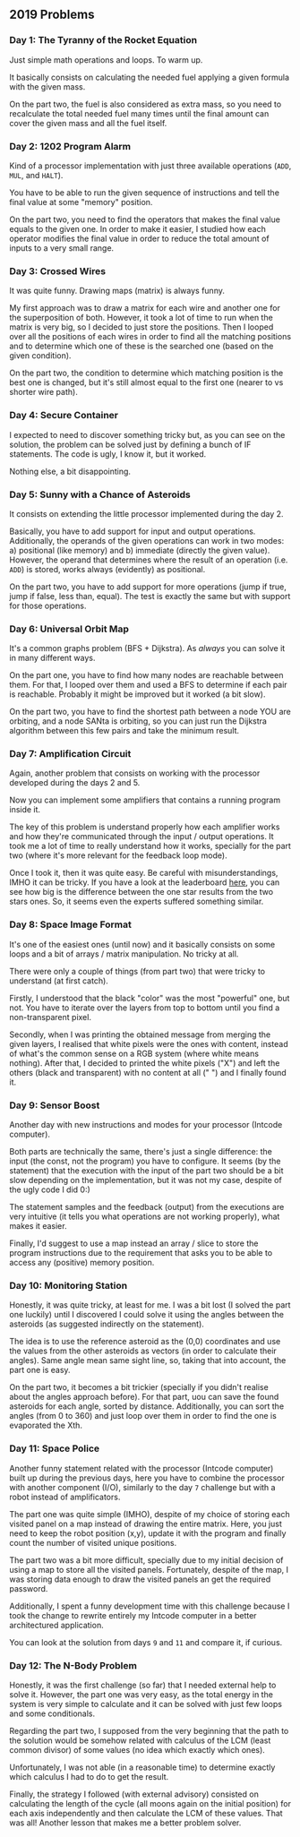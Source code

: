 ## 2019 Problems

### Day 1: The Tyranny of the Rocket Equation

Just simple math operations and loops. To warm up.

It basically consists on calculating the needed fuel applying a given formula with the given mass.

On the part two, the fuel is also considered as extra mass, so you need to recalculate the
total needed fuel many times until the final amount can cover the given mass and all the fuel itself.   

### Day 2: 1202 Program Alarm

Kind of a processor implementation with just three available operations (`ADD`, `MUL`, and `HALT`).

You have to be able to run the given sequence of instructions and tell the final value at some "memory" position.

On the part two, you need to find the operators that makes the final value equals to the given one.
In order to make it easier, I studied how each operator modifies the final value in order to
reduce the total amount of inputs to a very small range. 

### Day 3: Crossed Wires

It was quite funny. Drawing maps (matrix) is always funny.

My first approach was to draw a matrix for each wire and another one for the superposition of both.
However, it took a lot of time to run when the matrix is very big, so I decided to just store the positions.
Then I looped over all the positions of each wires in order to find all the matching positions and
to determine which one of these is the searched one (based on the given condition). 

On the part two, the condition to determine which matching position is the best one is changed, but
it's still almost equal to the first one (nearer to vs shorter wire path).   

### Day 4: Secure Container

I expected to need to discover something tricky but, as you can see on the solution, the problem
can be solved just by defining a bunch of IF statements. The code is ugly, I know it, but it worked.

Nothing else, a bit disappointing.

### Day 5: Sunny with a Chance of Asteroids

It consists on extending the little processor implemented during the day 2.

Basically, you have to add support for input and output operations. Additionally,
the operands of the given operations can work in two modes: a) positional (like memory) and
b) immediate (directly the given value). However, the operand that determines where
the result of an operation (i.e. `ADD`) is stored, works always (evidently) as positional. 

On the part two, you have to add support for more operations (jump if true, jump if false,
less than, equal). The test is exactly the same but with support for those operations.

### Day 6: Universal Orbit Map

It's a common graphs problem (BFS + Dijkstra). As *always* you can solve it in many different ways.

On the part one, you have to find how many nodes are reachable between them. For that, I looped over
them and used a BFS to determine if each pair is reachable. 
Probably it might be improved but it worked (a bit slow).

On the part two, you have to find the shortest path between a node YOU are orbiting, and a node
SANta is orbiting, so you can just run the Dijkstra algorithm between this few pairs and take
the minimum result.  

### Day 7: Amplification Circuit

Again, another problem that consists on working with the processor developed during the days 2 and 5.

Now you can implement some amplifiers that contains a running program inside it.

The key of this problem is understand properly how each amplifier works and how they're communicated
through the input / output operations. It took me a lot of time to really understand how it works,
specially for the part two (where it's more relevant for the feedback loop mode).

Once I took it, then it was quite easy. Be careful with misunderstandings, IMHO it can be tricky.
If you have a look at the leaderboard [here](https://adventofcode.com/2019/leaderboard/day/7),
you can see how big is the difference between the one star results from the two stars ones. So,
it seems even the experts suffered something similar.

### Day 8: Space Image Format

It's one of the easiest ones (until now) and it basically consists on some loops and a bit of 
arrays / matrix manipulation. No tricky at all.

There were only a couple of things (from part two) that were tricky to understand (at first catch).

Firstly, I understood that the black "color" was the most "powerful" one, but not. 
You have to iterate over the layers from top to bottom until you find a non-transparent pixel. 

Secondly, when I was printing the obtained message from merging the given layers, I realised that 
white pixels were the ones with content, instead of what's the common sense on a RGB system
(where white means nothing). After that, I decided to  printed the white pixels ("X") and left the
others (black and transparent) with no content at all (" ") and I finally found it.

### Day 9: Sensor Boost

Another day with new instructions and modes for your processor (Intcode computer).

Both parts are technically the same, there's just a single difference: the input (the const, 
not the program) you have to configure. It seems (by the statement) that the execution with
the input of the part two should be a bit slow depending on the implementation, but it was 
not my case, despite of the ugly code I did 0:)

The statement samples and the feedback (output) from the executions are very intuitive (it
tells you what operations are not working properly), what makes it easier.

Finally, I'd suggest to use a map instead an array / slice to store the program instructions
due to the requirement that asks you to be able to access any (positive) memory position.

### Day 10: Monitoring Station  

Honestly, it was quite tricky, at least for me. I was a bit lost (I solved the part one
luckily) until I discovered I could solve it using the angles between the asteroids
(as suggested indirectly on the statement).

The idea is to use the reference asteroid as the (0,0) coordinates and use the values
from the other asteroids as vectors (in order to calculate their angles). Same angle
mean same sight line, so, taking that into account, the part one is easy.

On the part two, it becomes a bit trickier (specially if you didn't realise about the
angles approach before). For that part, uou can save the found asteroids for each angle,
sorted by distance. Additionally, you can sort the angles (from 0 to 360) and just loop
over them in order to find the one is evaporated the Xth.

### Day 11: Space Police

Another funny statement related with the processor (Intcode computer) built up during
the previous days, here you have to combine the processor with another component (I/O),
similarly to the day `7` challenge but with a robot instead of amplificators.

The part one was quite simple (IMHO), despite of my choice of storing each visited panel
on a map instead of drawing the entire matrix. Here, you just need to keep the robot position (x,y),
update it with the program and finally count the number of visited unique positions.

The part two was a bit more difficult, specially due to my initial decision of using
a map to store all the visited panels. Fortunately, despite of the map, I was storing
data enough to draw the visited panels an get the required password.

Additionally, I spent a funny development time with this challenge because I took the
change to rewrite entirely my Intcode computer in a better architectured application.

You can look at the solution from days `9` and `11` and compare it, if curious.

### Day 12: The N-Body Problem

Honestly, it was the first challenge (so far) that I needed external help to solve it.
However, the part one was very easy, as the total energy in the system is very simple 
to calculate and it can be solved with just few loops and some conditionals.

Regarding the part two, I supposed from the very beginning that the path to the solution 
would be somehow related with calculus of the LCM (least common divisor) of some values 
(no idea which exactly which ones). 

Unfortunately, I was not able (in a reasonable time) to determine exactly which calculus 
I had to do to get the result.

Finally, the strategy I followed (with external advisory) consisted on calculating the length
of the cycle (all moons again on the initial position) for each axis independently and then 
calculate the LCM of these values. 
That was all! Another lesson that makes me a better problem solver.